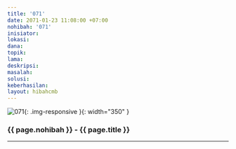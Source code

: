 ```yaml
---
title: '071'
date: 2071-01-23 11:08:00 +07:00
nohibah: '071'
inisiator: 
lokasi: 
dana: 
topik: 
lama: 
deskripsi: 
masalah: 
solusi: 
keberhasilan: 
layout: hibahcmb
---
```


![071](/static/img/hibahcmb/071.png){: .img-responsive }{: width="350" }

### {{ page.nohibah }} - {{ page.title }}

---

